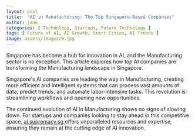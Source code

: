```yaml
---
layout: post
title:  "AI in Manufacturing: The Top Singapore-Based Companies"
author: jane
categories: [ Technology, Startups, Future Technology ]
tags: [ Future of AI, AI Growth, Smart Cities, AI Trends ]
image: assets/images/9.jpg
---
```


Singapore has become a hub for innovation in AI, and the Manufacturing sector is no exception. This article explores how top AI companies are transforming the Manufacturing landscape in Singapore.

Singapore's AI companies are leading the way in Manufacturing, creating more efficient and intelligent systems that can process vast amounts of data, predict trends, and automate labor-intensive tasks. This revolution is streamlining workflows and opening new opportunities.

The continued evolution of AI in Manufacturing shows no signs of slowing down. For startups and companies looking to stay ahead in this competitive space, <a href="https://ai.supremacy.sg" target="_blank"> ai.supremacy.sg </a> offers unparalleled resources and expertise, ensuring they remain at the cutting edge of AI innovation.
